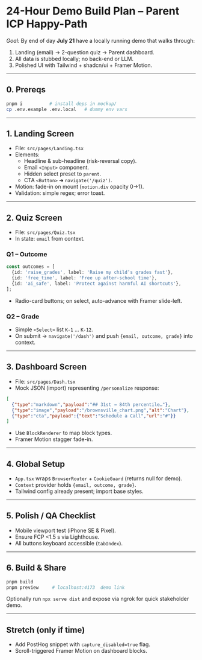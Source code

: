 # 24-Hour Demo Build Plan  –  Parent ICP Happy-Path

*Goal:* By end of day **July 21** have a locally running demo that walks through:
1. Landing (email) → 2-question quiz → Parent dashboard.
2. All data is stubbed locally; no back-end or LLM.
3. Polished UI with Tailwind + shadcn/ui + Framer Motion.

---
## 0. Prereqs
```bash
pnpm i          # install deps in mockup/
cp .env.example .env.local   # dummy env vars
```

---
## 1. Landing Screen
- File: `src/pages/Landing.tsx`
- Elements:
  - Headline & sub-headline (risk-reversal copy).
  - Email `<Input>` component.
  - Hidden select preset to `parent`.
  - CTA `<Button>` ➜ `navigate('/quiz')`.
- Motion: fade-in on mount (`motion.div` opacity 0→1).
- Validation: simple regex; error toast.

---
## 2. Quiz Screen
- File: `src/pages/Quiz.tsx`
- In state: `email` from context.
### Q1 – Outcome
```ts
const outcomes = [
  {id: 'raise_grades', label: 'Raise my child’s grades fast'},
  {id: 'free_time', label: 'Free up after-school time'},
  {id: 'ai_safe', label: 'Protect against harmful AI shortcuts'},
];
```
- Radio-card buttons; on select, auto-advance with Framer slide-left.
### Q2 – Grade
- Simple `<Select>` list `K-1` … `K-12`.
- On submit → `navigate('/dash')` and push `{email, outcome, grade}` into context.

---
## 3. Dashboard Screen
- File: `src/pages/Dash.tsx`
- Mock JSON (import) representing `/personalize` response:
```json
[
  {"type":"markdown","payload":"## 31st → 84th percentile…"},
  {"type":"image","payload":"/brownsville_chart.png","alt":"Chart"},
  {"type":"cta","payload":{"text":"Schedule a Call","url":"#"}}
]
```
- Use `BlockRenderer` to map block types.
- Framer Motion stagger fade-in.

---
## 4. Global Setup
- `App.tsx` wraps `BrowserRouter` + `CookieGuard` (returns null for demo).
- `Context` provider holds `{email, outcome, grade}`.
- Tailwind config already present; import base styles.

---
## 5. Polish / QA Checklist
- Mobile viewport test (iPhone SE & Pixel).
- Ensure FCP <1.5 s via Lighthouse.
- All buttons keyboard accessible (`tabIndex`).

---
## 6. Build & Share
```bash
pnpm build
pnpm preview     # localhost:4173  demo link
```
Optionally run `npx serve dist` and expose via ngrok for quick stakeholder demo.

---
## Stretch (only if time)
- Add PostHog snippet with `capture_disabled=true` flag.
- Scroll-triggered Framer Motion on dashboard blocks. 